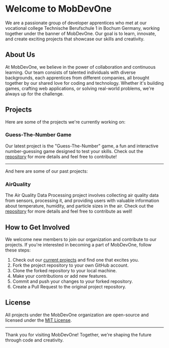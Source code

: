 # Welcome to MobDevOne

We are a passionate group of developer apprentices who met at our vocational college Technische Berufschule 1 in Bochum Germany, working together under the banner of MobDevOne. Our goal is to learn, innovate, and create exciting projects that showcase our skills and creativity.

## About Us

At MobDevOne, we believe in the power of collaboration and continuous learning. Our team consists of talented individuals with diverse backgrounds, each apprentices from different companies, all brought together by our shared love for coding and technology. Whether it's building games, crafting web applications, or solving real-world problems, we're always up for the challenge.

## Projects

Here are some of the projects we're currently working on:

### Guess-The-Number Game

Our latest project is the "Guess-The-Number" game, a fun and interactive number-guessing game designed to test your skills. Check out the [repository](https://github.com/MobDevOne/guess-the-number) for more details and feel free to contribute!

---

And here are some of our past projects:

### AirQuality

The Air Quality Data Processing project involves collecting air quality data from sensors, processing it, and providing users with valuable information about temperature, humidity, and particle sizes in the air. Check out the [repository](https://github.com/MobDevOne/AirQuality) for more details and feel free to contribute as well!

## How to Get Involved

We welcome new members to join our organization and contribute to our projects. If you're interested in becoming a part of MobDevOne, follow these steps:

1. Check out our [current projects](https://github.com/MobDevOne) and find one that excites you.
2. Fork the project repository to your own GitHub account.
3. Clone the forked repository to your local machine.
4. Make your contributions or add new features.
5. Commit and push your changes to your forked repository.
6. Create a Pull Request to the original project repository.

## License

All projects under the MobDevOne organization are open-source and licensed under the [MIT License](LICENSE).

---

Thank you for visiting MobDevOne! Together, we're shaping the future through code and creativity.

